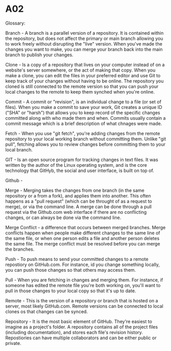 # A02

Glossary:

  Branch - A branch is a parallel version of a repository. It is contained within the repository, but does not affect the primary or main branch allowing you to work freely without disrupting the "live" version. When you've made the changes you want to make, you can merge your branch back into the main branch to publish your changes. 
  
  Clone - Is a copy of a repository that lives on your computer instead of on a website's server somewhere, or the act of making that copy. When you make a clone, you can edit the files in your preferred editor and use Git to keep track of your changes without having to be online. The repository you cloned is still connected to the remote version so that you can push your local changes to the remote to keep them synched when you're online. 
  
  Commit - A commit or "revision", is an individual change to a file (or set of files). When you make a commit to save your work, Git creates a unique ID ("SHA" or "harsh") that allows you to keep record of the specific changes committed along with who made them and when. Commits usually contain a commit message which is a brief description of what chnages were made. 
  
  Fetch - When you use "git fetch", you're adding changes from the remote repository to your local working branch without committing them. Unlike "git pull", fetching allows you to review changes before committing them to your local branch.
  
  GIT - Is an open source program for tracking changes in text files. It was written by the author of the Linux operating system, and is the core technology that GitHyb, the social and user interface, is built on top of. 
  
  Github - 
  
  Merge - Merging takes the changes from one branch (in the same repository or a from a fork), and applies them into another. This often happens as a "pull request" (which can be throught of as a request to merge), or via the command line. A merge can be done through a pull request via the Github.com web interface if there are no conflicting changes, or can always be done via the command line.
  
  Merge Conflict - a difference that occurs between merged branches. Merge conflicts happen when people make different changes to the same line of the same file, or when one person edits a file and another person deletes the same file. The merge conflict must be resolved before you can merge the branches. 
  
  Push - To push means to send your committed changes to a remote repostiory on GitHub.com. For instance, id you change something locally, you can push those changes so that others may access them.
  
  Pull - When you are fetching in changes and merging them. For instance, if someone has edited the remote file you're both working on, you'll want to pull in those changes to your local copy so that it's up to date. 
  
  Remote - This is the version of a repository or branch that is hosted on a server, most likely GitHub.com. Remote versions can be connected to local clones os that changes can be synced. 
  
  Repository - It is the most basic element of GitHub. They're easiest to imagine as a project's folder. A repository contains all of the project files (including documentation), and stores each file's revision history. Repostiories can have multiple collaborators and can be either public or private.
